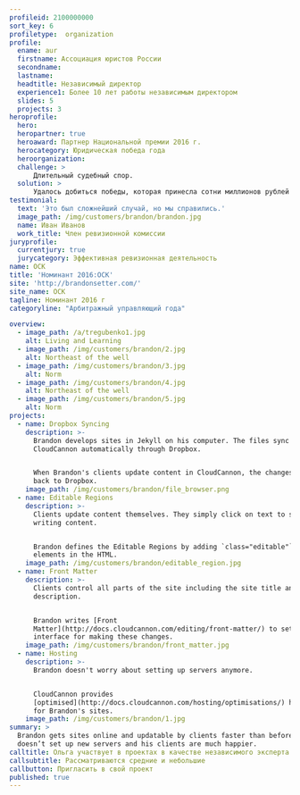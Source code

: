 ```yaml
---
profileid: 2100000000
sort_key: 6
profiletype:  organization
profile:
  ename: aur
  firstname: Ассоциация юристов России
  secondname: 
  lastname: 
  headtitle: Независимый директор
  experience1: Более 10 лет работы независимым директором
  slides: 5
  projects: 3
heroprofile:
  hero: 
  heropartner: true
  heroaward: Партнер Национальной премии 2016 г.
  herocategory: Юридическая победа года
  heroorganization: 
  challenge: >
      Длительный судебный спор.
  solution: >
      Удалось добиться победы, которая принесла сотни миллионов рублей в год.
testimonial:
  text: 'Это был сложнейший случай, но мы справились.'
  image_path: /img/customers/brandon/brandon.jpg
  name: Иван Иванов
  work_title: Член ревизионной комиссии
juryprofile:
  currentjury: true
  jurycategory: Эффективная ревизионная деятельность
name: ОСК
title: 'Номинант 2016:ОСК'
site: 'http://brandonsetter.com/'
site_name: ОСК
tagline: Номинант 2016 г
categoryline: "Арбитражный управляющий года"

overview:
  - image_path: /a/tregubenko1.jpg
    alt: Living and Learning
  - image_path: /img/customers/brandon/2.jpg
    alt: Northeast of the well
  - image_path: /img/customers/brandon/3.jpg
    alt: Norm
  - image_path: /img/customers/brandon/4.jpg
    alt: Northeast of the well
  - image_path: /img/customers/brandon/5.jpg
    alt: Norm
projects:
  - name: Dropbox Syncing
    description: >-
      Brandon develops sites in Jekyll on his computer. The files sync to
      CloudCannon automatically through Dropbox.


      When Brandon's clients update content in CloudCannon, the changes push
      back to Dropbox. 
    image_path: /img/customers/brandon/file_browser.png
  - name: Editable Regions
    description: >-
      Clients update content themselves. They simply click on text to start
      writing content.


      Brandon defines the Editable Regions by adding `class="editable"` to
      elements in the HTML. 
    image_path: /img/customers/brandon/editable_region.jpg
  - name: Front Matter
    description: >-
      Clients control all parts of the site including the site title and
      description.


      Brandon writes [Front
      Matter](http://docs.cloudcannon.com/editing/front-matter/) to set up the
      interface for making these changes.
    image_path: /img/customers/brandon/front_matter.jpg
  - name: Hosting
    description: >-
      Brandon doesn't worry about setting up servers anymore.


      CloudCannon provides
      [optimised](http://docs.cloudcannon.com/hosting/optimisations/) hosting
      for Brandon's sites.
    image_path: /img/customers/brandon/1.jpg
summary: >
  Brandon ​gets​ sites online and updatable by clients faster than ​before​. He
  doesn’t ​set up​ new servers and his clients are much happier.
calltitle: Ольга участвует в проектах в качестве независимого эксперта
callsubtitle: Рассматриваются средние и небольшие
callbutton: Пригласить в свой проект
published: true
---
```

